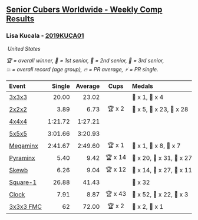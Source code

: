 <style>table {white-space: nowrap;}</style>
<link rel="stylesheet" type="text/css" href="/scw-comp/css/flags.css" />

## [Senior Cubers Worldwide - Weekly Comp Results](/scw-comp/results/)
### Lisa Kucala - [2019KUCA01](https://www.worldcubeassociation.org/persons/2019KUCA01)

<i class="flag flag-US" />&nbsp;United States

<span style="white-space: nowrap;">🏆 = overall winner</span>, <span style="white-space: nowrap;">🥇 = 1st senior</span>, <span style="white-space: nowrap;">🥈 = 2nd senior</span>, <span style="white-space: nowrap;">🥉 = 3rd senior</span>, <span style="white-space: nowrap;">💥 = overall record (age group)</span>, <span style="white-space: nowrap;">🔥 = PR average</span>, <span style="white-space: nowrap;">⚡ = PR single</span>.

| Event | Single | Average | Cups | Medals | Achievements|
| :-- | --: | --: | :--: | :-- | :-- |
| [3x3x3](333.md) | 20.00 | 23.02 |  | 🥈 x 1, 🥉 x 4 | 💥 x 5, 🔥 x 10, ⚡ x 13 |
| [2x2x2](222.md) | 3.89 | 6.73 | 🏆 x 2 | 🥇 x 5, 🥈 x 23, 🥉 x 28 | 💥 x 6, 🔥 x 13, ⚡ x 11 |
| [4x4x4](444.md) | 1:21.72 | 1:27.21 |  |  | 💥 x 3, 🔥 x 10, ⚡ x 14 |
| [5x5x5](555.md) | 3:01.66 | 3:20.93 |  |  | 💥 x 4, 🔥 x 3, ⚡ x 7 |
| [Megaminx](minx.md) | 2:41.67 | 2:49.60 | 🏆 x 1 | 🥇 x 1, 🥈 x 8, 🥉 x 7 | 💥 x 3, 🔥 x 6, ⚡ x 8 |
| [Pyraminx](pyram.md) | 5.40 | 9.42 | 🏆 x 14 | 🥇 x 20, 🥈 x 31, 🥉 x 27 | 💥 x 1, 🔥 x 12, ⚡ x 11 |
| [Skewb](skewb.md) | 6.26 | 9.04 | 🏆 x 12 | 🥇 x 14, 🥈 x 27, 🥉 x 11 | 💥 x 17, 🔥 x 15, ⚡ x 12 |
| [Square-1](sq1.md) | 26.88 | 41.43 |  | 🥉 x 32 | 💥 x 3, 🔥 x 6, ⚡ x 4 |
| [Clock](clock.md) | 7.91 | 8.87 | 🏆 x 43 | 🥇 x 52, 🥈 x 22, 🥉 x 3 | 💥 x 42, 🔥 x 25, ⚡ x 33 |
| [3x3x3 FMC](333fm.md) | 62 | 72.00 | 🏆 x 2 | 🥇 x 2, 🥈 x 1 | 💥 x 1, 🔥 x 2, ⚡ x 3 |

<!-- Global site tag (gtag.js) - Google Analytics -->
<script async src="https://www.googletagmanager.com/gtag/js?id=UA-86348435-3"></script>
<script>window.dataLayer = window.dataLayer || []; function gtag() {dataLayer.push(arguments);} gtag('js', new Date()); gtag('config', 'UA-86348435-3');</script>
